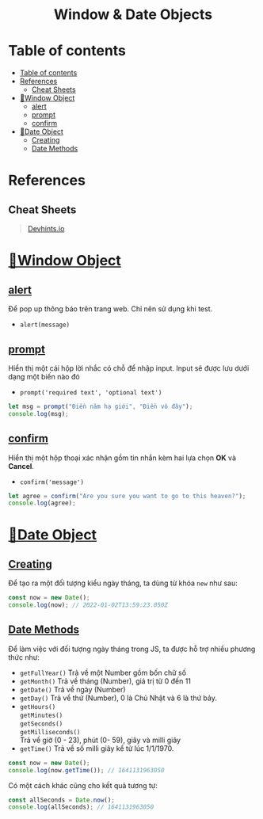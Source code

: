 <link rel='stylesheet' href='../../main.css'>

<div class="title">
    <center><h1 class="bigtitle">Window & Date Objects</h1></center>
</div>

# Table of contents

- [Table of contents](#table-of-contents)
- [References](#references)
  - [Cheat Sheets](#cheat-sheets)
- [🔳Window Object](#window-object)
  - [alert](#alert)
  - [prompt](#prompt)
  - [confirm](#confirm)
- [📆Date Object](#date-object)
  - [Creating](#creating)
  - [Date Methods](#date-methods)

# References

## Cheat Sheets

> [Devhints.io](https://devhints.io/js-date)

# [🔳Window Object](https://developer.mozilla.org/en-US/docs/Web/API/Window)

## [alert](https://developer.mozilla.org/en-US/docs/Web/API/Window/alert)

Để pop up thông báo trên trang web. Chỉ nên sử dụng khi test.

- `alert(message)`

## [prompt](https://developer.mozilla.org/en-US/docs/Web/API/Window/prompt)

Hiển thị một cái hộp lời nhắc có chỗ để nhập input. Input sẽ được lưu dưới dạng một biến nào đó

- `prompt('required text', 'optional text')`

```js
let msg = prompt("Điền năm hạ giới", "Điền vô đây");
console.log(msg);
```

## [confirm](https://developer.mozilla.org/en-US/docs/Web/API/Window/confirm)

Hiển thị một hộp thoại xác nhận gồm tin nhắn kèm hai lựa chọn **OK** và **Cancel**.

- `confirm('message')`

```js
let agree = confirm("Are you sure you want to go to this heaven?");
console.log(agree);
```

# [📆Date Object](https://developer.mozilla.org/en-US/docs/Web/JavaScript/Reference/Global_Objects/Date)

## [Creating](https://developer.mozilla.org/en-US/docs/Web/JavaScript/Reference/Global_Objects/Date#constructor)

Để tạo ra một đối tượng kiểu ngày tháng, ta dùng từ khóa `new` như sau:

```js
const now = new Date();
console.log(now); // 2022-01-02T13:59:23.050Z
```

## [Date Methods](https://developer.mozilla.org/en-US/docs/Web/JavaScript/Reference/Global_Objects/Date#static_methods)

Để làm việc với đối tượng ngày tháng trong JS, ta được hỗ trợ nhiều phương thức như:

- `getFullYear()` Trả về một Number gồm bốn chữ số
- `getMonth()` Trả về tháng (Number), giá trị từ 0 đến 11
- `getDate()` Trả về ngày (Number)
- `getDay()` Trả về thứ (Number), 0 là Chủ Nhật và 6 là thứ bảy.
- `getHours()`\
  `getMinutes()`\
  `getSeconds()`\
  `getMilliseconds()`\
  Trả về giờ (0 - 23), phút (0- 59), giây và milli giây
- `getTime()` Trả về số milli giây kể từ lúc 1/1/1970.

```js
const now = new Date();
console.log(now.getTime()); // 1641131963050
```

Có một cách khác cũng cho kết quả tương tự:

```js
const allSeconds = Date.now();
console.log(allSeconds); // 1641131963050
```
